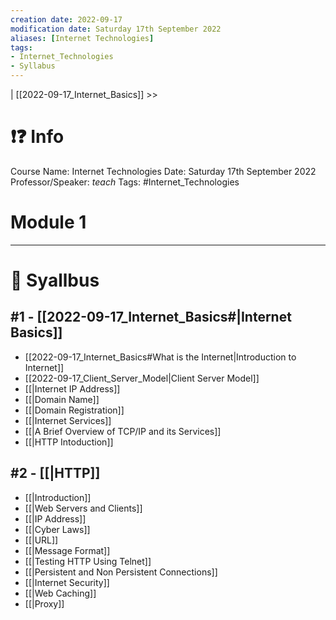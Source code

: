 ```yaml
---
creation date: 2022-09-17
modification date: Saturday 17th September 2022
aliases: [Internet Technologies] 
tags: 
- Internet_Technologies
- Syllabus
---
```


 | [[2022-09-17_Internet_Basics]] >>

# ❗❓ Info
Course Name: Internet Technologies
Date: Saturday 17th September 2022
Professor/Speaker: *teach*
Tags: #Internet_Technologies 

# Module 1
---
# 📕 Syallbus

##  #1 - [[2022-09-17_Internet_Basics#|Internet Basics]]
- [[2022-09-17_Internet_Basics#What is the Internet|Introduction to Internet]]
- [[2022-09-17_Client_Server_Model|Client Server Model]]
- [[|Internet IP Address]]
- [[|Domain Name]]
- [[|Domain Registration]]
- [[|Internet Services]]
- [[|A Brief Overview of TCP/IP and its Services]]
- [[|HTTP Intoduction]]

## #2 - [[|HTTP]]
- [[|Introduction]]
- [[|Web Servers and Clients]]
- [[|IP Address]]
- [[|Cyber Laws]]
- [[|URL]]
- [[|Message Format]]
- [[|Testing HTTP Using Telnet]]
- [[|Persistent and Non Persistent Connections]]
- [[|Internet Security]]
- [[|Web Caching]]
- [[|Proxy]]
